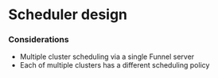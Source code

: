 # Scheduler design

### Considerations

- Multiple cluster scheduling via a single Funnel server
- Each of multiple clusters has a different scheduling policy
